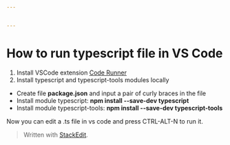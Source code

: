 ```yaml
---


---
```


<h1 id="how-to-run-typescript-file-in-vs-code">How to run typescript file in VS Code</h1>
<ol>
<li>Install VSCode extension <a href="https://marketplace.visualstudio.com/items?itemName=formulahendry.code-runner">Code Runner</a></li>
<li>Install typescript and typescript-tools modules locally</li>
</ol>
<ul>
<li>Create file <strong>package.json</strong> and input a pair of curly braces in the file</li>
<li>Install module typescript: <strong>npm install --save-dev typescript</strong></li>
<li>Install module typescript-tools: <strong>npm install --save-dev typescript-tools</strong></li>
</ul>
<p>Now you can edit a .ts file in vs code and press CTRL-ALT-N to run it.</p>
<blockquote>
<p>Written with <a href="https://stackedit.io/">StackEdit</a>.</p>
</blockquote>

